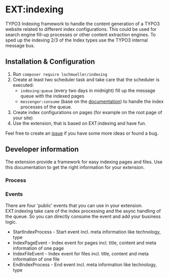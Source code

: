 # EXT:indexing

TYPO3 Indexing framework to handle the content generation of a TYPO3 website related to different index configurations.
This could be used for search engine fill-up processes or other content extraction engines. To sped up the indexing 2/3
of the Index types use the TYPO3 internal message bus.

## Installation & Configuration

1. Run `composer require lochmueller/indexing`
2. Create at least two scheduler task and take care that the scheduler is executed:
    - `indexing:queue` (every two days in midnight) fill up the message queue with the indexed pages
    - `messenger:consume` (base on
      the [documentation](https://docs.typo3.org/m/typo3/reference-coreapi/main/en-us/ApiOverview/MessageBus/Index.html#message-bus-consume-command))
      to handle the index processes of the queue.
3. Create index configurations on pages (for example on the root page of your site)
4. Use the extension, that is based on EXT:indexing and have fun.

Feel free to create an [issue](https://github.com/lochmueller/indexing/issues) if you have some more ideas or found a
bug.

## Developer information

The extension provide a framework for easy indexing pages and files. Use this documentation to get the right information
for your extension.

### Process

### Events

There are four 'public' events that you can use in your extension. EXT:indexing take care of the index processing and
the async handling of the queue. So you can directly consume the event and add your business logic.

- StartIndexProcess - Start event incl. meta information like technology, type
- IndexPageEvent - Index event for pages incl. title, content and meta information of one page
- IndexFileEvent - Index event for files incl. title, content and meta information of one file
- EndIndexProcess - End event incl. meta information like technology, type